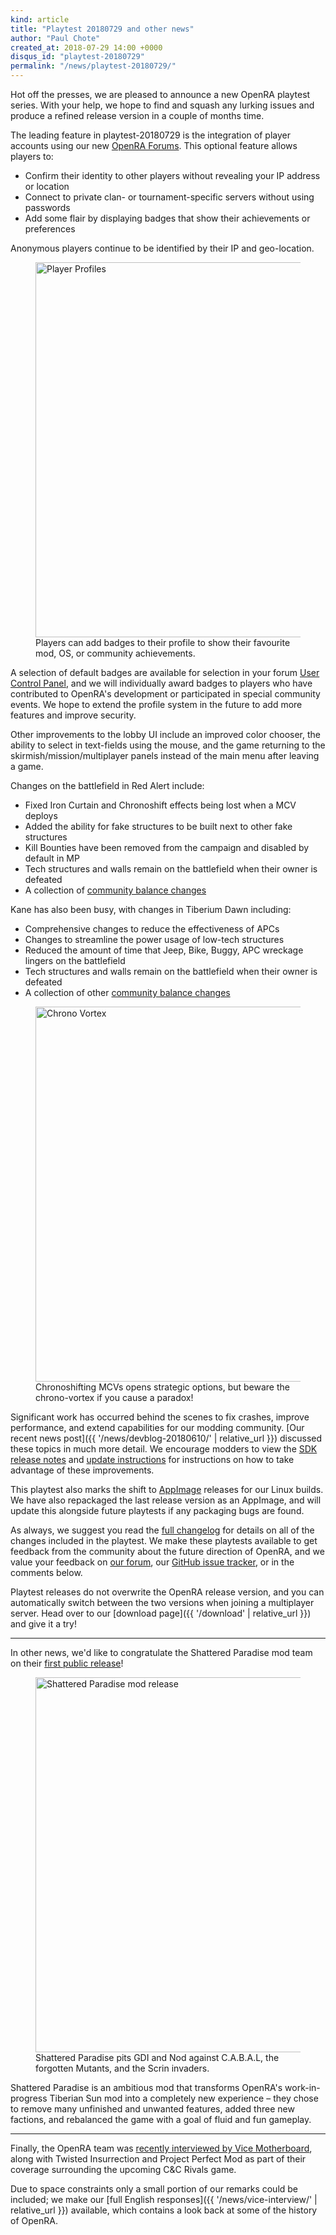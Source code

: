 ```yaml
---
kind: article
title: "Playtest 20180729 and other news"
author: "Paul Chote"
created_at: 2018-07-29 14:00 +0000
disqus_id: "playtest-20180729"
permalink: "/news/playtest-20180729/"
---
```


Hot off the presses, we are pleased to announce a new OpenRA playtest series. With your help, we hope to find and squash any lurking issues and produce a refined release version in a couple of months time.

The leading feature in playtest-20180729 is the integration of player accounts using our new [OpenRA Forums](https://forum.openra.net/). This optional feature allows players to:

* Confirm their identity to other players without revealing your IP address or location
* Connect to private clan- or tournament-specific servers without using passwords
* Add some flair by displaying badges that show their achievements or preferences

Anonymous players continue to be identified by their IP and geo-location.

<figure>
  <img src="{{ '/images/news/20180729-profiles.png' | relative_url }}" alt="Player Profiles" width="600px" />
  <figcaption>Players can add badges to their profile to show their favourite mod, OS, or community achievements.</figcaption>
</figure>

A selection of default badges are available for selection in your forum [User Control Panel](https://forum.openra.net/ucp.php?i=232), and we will individually award badges to players who have contributed to OpenRA's development or participated in special community events. We hope to extend the profile system in the future to add more features and improve security.

Other improvements to the lobby UI include an improved color chooser, the ability to select in text-fields using the mouse, and the game returning to the skirmish/mission/multiplayer panels instead of the main menu after leaving a game.

Changes on the battlefield in Red Alert include:

* Fixed Iron Curtain and Chronoshift effects being lost when a MCV deploys
* Added the ability for fake structures to be built next to other fake structures
* Kill Bounties have been removed from the campaign and disabled by default in MP
* Tech structures and walls remain on the battlefield when their owner is defeated
* A collection of [community balance changes](https://github.com/OpenRA/OpenRA/wiki/Changelog#ra-balance-changes)

Kane has also been busy, with changes in Tiberium Dawn including:

* Comprehensive changes to reduce the effectiveness of APCs
* Changes to streamline the power usage of low-tech structures
* Reduced the amount of time that Jeep, Bike, Buggy, APC wreckage lingers on the battlefield
* Tech structures and walls remain on the battlefield when their owner is defeated
* A collection of other [community balance changes](https://github.com/OpenRA/OpenRA/wiki/Changelog#cnc-balance-changes)

<figure>
  <img src="{{ '/images/news/20180729-chronovortex.png' | relative_url }}" alt="Chrono Vortex" width="600px" />
  <figcaption>Chronoshifting MCVs opens strategic options, but beware the chrono-vortex if you cause a paradox!</figcaption>
</figure>

Significant work has occurred behind the scenes to fix crashes, improve performance, and extend capabilities for our modding community. [Our recent news post]({{ '/news/devblog-20180610/' | relative_url }}) discussed these topics in much more detail. We encourage modders to view the [SDK release notes](https://github.com/OpenRA/OpenRAModSDK/releases/tag/20180729) and [update instructions](https://github.com/OpenRA/OpenRAModSDK/wiki/Updating-to-a-new-SDK-or-Engine-version) for instructions on how to take advantage of these improvements.

This playtest also marks the shift to [AppImage](https://github.com/OpenRA/OpenRA/wiki/Appimages) releases for our Linux builds. We have also repackaged the last release version as an AppImage, and will update this alongside future playtests if any packaging bugs are found.

As always, we suggest you read the [full changelog](https://github.com/OpenRA/OpenRA/wiki/Changelog/c4a2b3411de6c1daf521efe20ba9cbae195fb4f6) for details on all of the changes included in the playtest.
We make these playtests available to get feedback from the community about the future direction of OpenRA, and we value your feedback on [our forum](https://forum.openra.net/), our [GitHub issue tracker](https://github.com/OpenRA/OpenRA/issues), or in  the comments below.

Playtest releases do not overwrite the OpenRA release version, and you can automatically switch between the two versions when joining a multiplayer server. Head over to our [download page]({{ '/download' | relative_url }}) and give it a try!

<hr>

In other news, we'd like to congratulate the Shattered Paradise mod team on their [first public release](https://www.moddb.com/mods/shattered-paradise/news/shattered-paradise-has-been-released)!

<figure>
  <img src="{{ '/images/news/20180729-shatteredparadise.png' | relative_url }}" alt="Shattered Paradise mod release" width="600px" />
  <figcaption>Shattered Paradise pits GDI and Nod against C.A.B.A.L, the forgotten Mutants, and the Scrin invaders.</figcaption>
</figure>

Shattered Paradise is an ambitious mod that transforms OpenRA's work-in-progress Tiberian Sun mod into a completely new experience &ndash; they chose to remove many unfinished and unwanted features, added three new factions, and rebalanced the game with a goal of fluid and fun gameplay.

<hr>

Finally, the OpenRA team was [recently interviewed by Vice Motherboard](https://motherboard.vice.com/de/article/gy353m/deshalb-sind-gamer-auch-nach-23-jahren-noch-von-command-and-conquer-besessen), along with Twisted Insurrection and Project Perfect Mod as part of their coverage surrounding the upcoming C&C Rivals game.

Due to space constraints only a small portion of our remarks could be included; we make our [full English responses]({{ '/news/vice-interview/' | relative_url }}) available, which contains a look back at some of the history of OpenRA.

